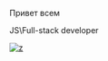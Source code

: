 Привет всем

<p>JS\Full-stack developer</p> 

[![z](https://github-readme-stats.vercel.app/api?username=netaspid)](https://github.com/netaspid)
